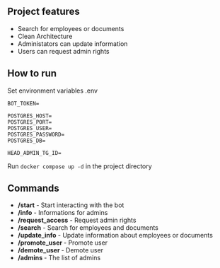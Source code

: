 ## Project features
* Search for employees or documents
* Clean Architecture
* Administators can update information
* Users can request admin rights
## How to run
Set environment variables .env
```
BOT_TOKEN=

POSTGRES_HOST=
POSTGRES_PORT=
POSTGRES_USER=
POSTGRES_PASSWORD=
POSTGRES_DB=

HEAD_ADMIN_TG_ID=
```

Run `docker compose up -d` in the project directory

## Commands
* **/start** - Start interacting with the bot
* **/info** - Informations for admins
* **/request_access** - Request admin rights
* **/search** - Search for employees and documents
* **/update_info** - Update information about employees or documents
* **/promote_user <user id>** - Promote user
* **/demote_user <user id>** - Demote user
* **/admins <user id>** - The list of admins

